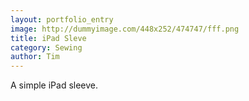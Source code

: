 ```yaml
---
layout: portfolio_entry
image: http://dummyimage.com/448x252/474747/fff.png
title: iPad Sleve
category: Sewing
author: Tim
---
```

A simple iPad sleeve.
